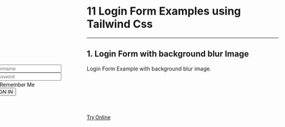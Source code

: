 <h1 class="text-gray-700 font-bold text-2xl md:text-3xl leading-snug">11 Login Form Examples using Tailwind Css</h1>

<hr class="border-t-2 border-b-0 border-gray-100 mt-2 mb-8">
<style>
    @media screen and (max-width:768px){
        #blur-image{
            height:20rem;
        }
    }
</style>
<h2 class="font-bold mb-4 text-gray-700 text-xl">1. Login Form with background blur Image</h2>
<p class="my-4 leading-relaxed text-gray-700">Login Form Example with background blur image.</p>
<div class="relative px-0" style="font-family:Roboto">
    <div id="blur-image" class="w-full md:h-screen py-4" style="filter: blur(6px); background-image:url('/assets/docs/master/image-01.jpg')"></div>
    <div class="absolute w-4/5 md:w-3/5 bg-white rounded-lg" style="transform: translate(-50%, -50%); top:50%; left:50%">
        <div class="flex justify-center -mt-10">
            <img class="border-2 w-20 h-20 rounded-full" src="/assets/docs/master/image-01.jpg">
        </div>
        <div class="px-12 py-10">
            <div class="w-full mb-3">
                <div class="flex items-center">
                    <i class='ml-3 fill-current text-gray-400 text-xs z-10 far fa-user'></i>
                    <input type='text' placeholder="Username" class="-mx-6 px-8  w-full border rounded py-2 text-gray-700 focus:outline-none" />
                </div>
            </div>
            <div class="w-full mb-2">
                <div class="flex items-center">
                    <i class='ml-3 fill-current text-gray-400 text-xs z-10 fas fa-lock'></i>
                    <input type='text' placeholder="Password" class="-mx-6 px-8 w-full border rounded py-2 text-gray-700 focus:outline-none" />
                </div>
            </div>
            <div class="mt-8 flex justify-between">
                <div class="flex items-center">
                    <input type="checkbox" class="w-4 h-4 mr-2" id="remember">
                    <label class="text-xs text-gray-700" for="remember">Remember Me</label>
                </div>
                <div>
                    <button type='text' class="bg-yellow-400 text-xs text-gray-700 rounded px-4 py-2">SIGN IN</button>
                </div>
            </div>
        </div>
    </div>
</div>
<div class="p-6 border rounded-t-lg text-center mt-16" style="font-family:Roboto">
    <a href="/editors/login-form-aae3bf9c13e3" class="leading-tight bg-blue-600 hover:text-gray-100 text-gray-200 rounded px-6 py-3 text-sm">Try Online</a>
</div>

